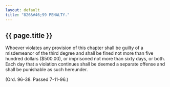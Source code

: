 ```yaml
---
layout: default 
title: "826&#46;99 PENALTY."
---
```


{{ page.title }}
----------------

Whoever violates any provision of this chapter shall be guilty of a
misdemeanor of the third degree and shall be fined not more than five
hundred dollars (\$500.00), or imprisoned not more than sixty days, or
both. Each day that a violation continues shall be deemed a separate
offense and shall be punishable as such hereunder.

(Ord. 96-38. Passed 7-11-96.)
